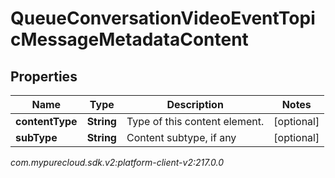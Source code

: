 # QueueConversationVideoEventTopicMessageMetadataContent


## Properties

| Name | Type | Description | Notes |
| ------------ | ------------- | ------------- | ------------- |
| **contentType** | **String** | Type of this content element. |  [optional] |
| **subType** | **String** | Content subtype, if any |  [optional] |




_com.mypurecloud.sdk.v2:platform-client-v2:217.0.0_
